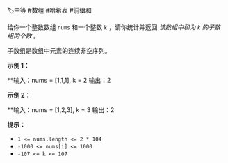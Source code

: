🏷中等 #数组 #哈希表 #前缀和

给你一个整数数组 `nums` 和一个整数 `k` ，请你统计并返回 _该数组中和为 `k` 的子数组的个数_ 。

子数组是数组中元素的连续非空序列。

**示例 1：**

**输入：nums = [1,1,1], k = 2
输出：2

**示例 2：**

**输入：nums = [1,2,3], k = 3
输出：2

**提示：**

- `1 <= nums.length <= 2 * 104`
- `-1000 <= nums[i] <= 1000`
- `-107 <= k <= 107`